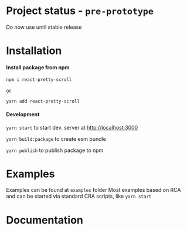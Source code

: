 # Project status - `pre-prototype`
Do now use until stable release

# Installation
#### Install package from npm 

`npm i react-pretty-scroll`

or

`yarn add react-pretty-scroll`

#### Development

`yarn start` to start dev. server at [http://localhost:3000](http://localhost:3000)

`yarn build:package` to create esm bundle

`yarn publish` to publish package to npm

# Examples
Examples can be found at `examples` folder
Most examples based on RCA and can be started via standard CRA scripts, like
`yarn start`

# Documentation

